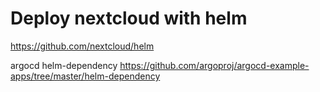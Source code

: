 # Deploy nextcloud with helm

https://github.com/nextcloud/helm

argocd helm-dependency
https://github.com/argoproj/argocd-example-apps/tree/master/helm-dependency
